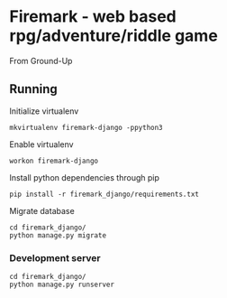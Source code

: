 # Firemark - web based rpg/adventure/riddle game

From Ground-Up

## Running

Initialize virtualenv

    mkvirtualenv firemark-django -ppython3

Enable virtualenv

    workon firemark-django

Install python dependencies through pip

    pip install -r firemark_django/requirements.txt

Migrate database

    cd firemark_django/
    python manage.py migrate

### Development server

    cd firemark_django/
    python manage.py runserver
